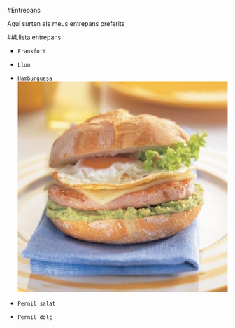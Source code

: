 #Entrepans

Aqui surten els meus entrepans preferits

##Llista entrepans

* `Frankfurt`

* `Llom`

* `Hamburguesa`
	![Screenshot](img/bocadillo-de-hamburguesa.jpg)
* `Pernil salat`

* `Pernil dolç`

